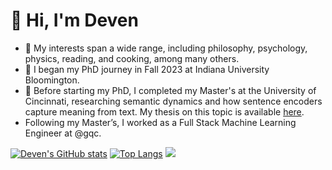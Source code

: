 # 👋 Hi, I'm Deven

- 👀 My interests span a wide range, including philosophy, psychology, physics, reading, and cooking, among many others.
- 👀 I began my PhD journey in Fall 2023 at Indiana University Bloomington.
- 🌱 Before starting my PhD, I completed my Master's at the University of Cincinnati, researching semantic dynamics and how sentence encoders capture meaning from text. My thesis on this topic is available [here](https://etd.ohiolink.edu/acprod/odb_etd/etd/r/1501/10?clear=10&p10_accession_num=ucin1637311155942699).
- Following my Master’s, I worked as a Full Stack Machine Learning Engineer at @gqc.

[![Deven's GitHub stats](https://github-readme-stats-deven367.vercel.app/api?username=deven367&layout=compact&include_private=true)](https://github.com/anuraghazra/github-readme-stats)
[![Top Langs](https://github-readme-stats-deven367.vercel.app/api/top-langs/?username=deven367&layout=compact&hide=jupyter%20notebook)](https://github.com/anuraghazra/github-readme-stats)
![](https://komarev.com/ghpvc/?username=deven367)

<!---
deven367/deven367 is a ✨ special ✨ repository because its `README.md` (this file) appears on your GitHub profile.
You can click the Preview link to take a look at your changes.
--->
